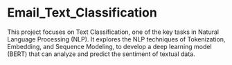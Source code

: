 # Email_Text_Classification
This project focuses on Text Classification, one of the key tasks in Natural Language Processing (NLP). It explores the NLP techniques of Tokenization, Embedding, and Sequence Modeling, to develop a deep learning model (BERT) that can analyze and predict the sentiment of textual data.
